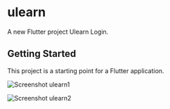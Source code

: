 # ulearn

A new Flutter project Ulearn Login.

## Getting Started

This project is a starting point for a Flutter application.

![Screenshot ulearn1](https://github.com/samuel1402/ulearn/assets/19400760/5a2d2ccb-7f7c-43de-b07a-adf240881721)

![Screenshot ulearn2](https://github.com/samuel1402/ulearn/assets/19400760/a315197c-4430-4a25-9889-bb8ac3fcbc38)

